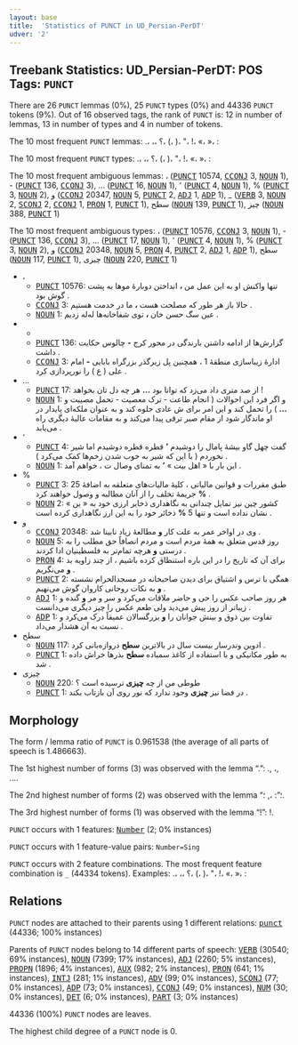 ```yaml
---
layout: base
title:  'Statistics of PUNCT in UD_Persian-PerDT'
udver: '2'
---
```


## Treebank Statistics: UD_Persian-PerDT: POS Tags: `PUNCT`

There are 26 `PUNCT` lemmas (0%), 25 `PUNCT` types (0%) and 44336 `PUNCT` tokens (9%).
Out of 16 observed tags, the rank of `PUNCT` is: 12 in number of lemmas, 13 in number of types and 4 in number of tokens.

The 10 most frequent `PUNCT` lemmas: .، ،، ؟، (، )، "، !، «، »، :

The 10 most frequent `PUNCT` types:  .، ،، ؟، (، )، "، !، «، »، :

The 10 most frequent ambiguous lemmas: ، (<tt><a href="fa_perdt-pos-PUNCT.html">PUNCT</a></tt> 10574, <tt><a href="fa_perdt-pos-CCONJ.html">CCONJ</a></tt> 3, <tt><a href="fa_perdt-pos-NOUN.html">NOUN</a></tt> 1), - (<tt><a href="fa_perdt-pos-PUNCT.html">PUNCT</a></tt> 136, <tt><a href="fa_perdt-pos-CCONJ.html">CCONJ</a></tt> 3), … (<tt><a href="fa_perdt-pos-PUNCT.html">PUNCT</a></tt> 16, <tt><a href="fa_perdt-pos-NOUN.html">NOUN</a></tt> 1), ٬ (<tt><a href="fa_perdt-pos-PUNCT.html">PUNCT</a></tt> 4, <tt><a href="fa_perdt-pos-NOUN.html">NOUN</a></tt> 1), % (<tt><a href="fa_perdt-pos-PUNCT.html">PUNCT</a></tt> 3, <tt><a href="fa_perdt-pos-NOUN.html">NOUN</a></tt> 2), و (<tt><a href="fa_perdt-pos-CCONJ.html">CCONJ</a></tt> 20347, <tt><a href="fa_perdt-pos-NOUN.html">NOUN</a></tt> 5, <tt><a href="fa_perdt-pos-PUNCT.html">PUNCT</a></tt> 2, <tt><a href="fa_perdt-pos-ADJ.html">ADJ</a></tt> 1, <tt><a href="fa_perdt-pos-ADP.html">ADP</a></tt> 1), _ (<tt><a href="fa_perdt-pos-VERB.html">VERB</a></tt> 3, <tt><a href="fa_perdt-pos-NOUN.html">NOUN</a></tt> 2, <tt><a href="fa_perdt-pos-SCONJ.html">SCONJ</a></tt> 2, <tt><a href="fa_perdt-pos-CCONJ.html">CCONJ</a></tt> 1, <tt><a href="fa_perdt-pos-PRON.html">PRON</a></tt> 1, <tt><a href="fa_perdt-pos-PUNCT.html">PUNCT</a></tt> 1), سطح (<tt><a href="fa_perdt-pos-NOUN.html">NOUN</a></tt> 139, <tt><a href="fa_perdt-pos-PUNCT.html">PUNCT</a></tt> 1), چیز (<tt><a href="fa_perdt-pos-NOUN.html">NOUN</a></tt> 388, <tt><a href="fa_perdt-pos-PUNCT.html">PUNCT</a></tt> 1)

The 10 most frequent ambiguous types:  ، (<tt><a href="fa_perdt-pos-PUNCT.html">PUNCT</a></tt> 10576, <tt><a href="fa_perdt-pos-CCONJ.html">CCONJ</a></tt> 3, <tt><a href="fa_perdt-pos-NOUN.html">NOUN</a></tt> 1), - (<tt><a href="fa_perdt-pos-PUNCT.html">PUNCT</a></tt> 136, <tt><a href="fa_perdt-pos-CCONJ.html">CCONJ</a></tt> 3), … (<tt><a href="fa_perdt-pos-PUNCT.html">PUNCT</a></tt> 17, <tt><a href="fa_perdt-pos-NOUN.html">NOUN</a></tt> 1), ٬ (<tt><a href="fa_perdt-pos-PUNCT.html">PUNCT</a></tt> 4, <tt><a href="fa_perdt-pos-NOUN.html">NOUN</a></tt> 1), % (<tt><a href="fa_perdt-pos-PUNCT.html">PUNCT</a></tt> 3, <tt><a href="fa_perdt-pos-NOUN.html">NOUN</a></tt> 2), و (<tt><a href="fa_perdt-pos-CCONJ.html">CCONJ</a></tt> 20348, <tt><a href="fa_perdt-pos-NOUN.html">NOUN</a></tt> 5, <tt><a href="fa_perdt-pos-PRON.html">PRON</a></tt> 4, <tt><a href="fa_perdt-pos-PUNCT.html">PUNCT</a></tt> 2, <tt><a href="fa_perdt-pos-ADJ.html">ADJ</a></tt> 1, <tt><a href="fa_perdt-pos-ADP.html">ADP</a></tt> 1), سطح (<tt><a href="fa_perdt-pos-NOUN.html">NOUN</a></tt> 117, <tt><a href="fa_perdt-pos-PUNCT.html">PUNCT</a></tt> 1), چیزی (<tt><a href="fa_perdt-pos-NOUN.html">NOUN</a></tt> 220, <tt><a href="fa_perdt-pos-PUNCT.html">PUNCT</a></tt> 1)


* ،
  * <tt><a href="fa_perdt-pos-PUNCT.html">PUNCT</a></tt> 10576: تنها واکنش او به این عمل من <b>،</b> انداختن دوبارهٔ موها به پشت گوش بود .
  * <tt><a href="fa_perdt-pos-CCONJ.html">CCONJ</a></tt> 3: حالا باز هر طور که مصلحت هست <b>،</b> ما در خدمت هستیم .
  * <tt><a href="fa_perdt-pos-NOUN.html">NOUN</a></tt> 1: عین سگ حسن خان <b>،</b> توی شفاخانه‌ها له‌له زدیم .
* -
  * <tt><a href="fa_perdt-pos-PUNCT.html">PUNCT</a></tt> 136: گزارش‌ها از ادامه داشتن بارندگی در محور کرج <b>-</b> چالوس حکایت داشت .
  * <tt><a href="fa_perdt-pos-CCONJ.html">CCONJ</a></tt> 3: ادارهٔ زیباسازی منطقهٔ 1 ، همچنین پل زیرگذر بزرگراه بابایی <b>-</b> امام علی ( ع ) را نورپردازی کرد .
* …
  * <tt><a href="fa_perdt-pos-PUNCT.html">PUNCT</a></tt> 17: از صد متری داد می‌زد که توانا بود <b>…</b> هر چه دل تان بخواهد !
  * <tt><a href="fa_perdt-pos-NOUN.html">NOUN</a></tt> 1: و اگر فرد این احوالات ( انجام طاعت - ترک معصیت - تحمل مصیبت و <b>…</b> ) را تحمل کند و این امر برای ش عادی جلوه کند و به عنوان ملکه‌ای پایدار در او ماندگار شود از مقام صبر ترقی پیدا می‌کند و به مقامات عالیهٔ دیگری راه می‌یابد .
* ٬
  * <tt><a href="fa_perdt-pos-PUNCT.html">PUNCT</a></tt> 4: گفت چهل گاو بیشهٔ پامال را دوشیدم <b>٬</b> قطره قطره دوشیدم اما شیر نخوردم ( با این که شیر به خوب شدن زخم‌ها کمک می‌کرد ) .
  * <tt><a href="fa_perdt-pos-NOUN.html">NOUN</a></tt> 1: این بار با « اهل بیت » <b>٬</b> به تمنای وصال ت ، خواهم آمد .
* %
  * <tt><a href="fa_perdt-pos-PUNCT.html">PUNCT</a></tt> 3: طبق مقررات و قوانین مالیاتی ، کلیهٔ مالیات‌های متعلقه به اضافهٔ 25 <b>%</b> جریمهٔ تخلف را از آنان مطالبه و وصول خواهند کرد .
  * <tt><a href="fa_perdt-pos-NOUN.html">NOUN</a></tt> 2: کشور چین نیز تمایل چندانی به نگاهداری ذخایر ارزی خود به « ین » نشان نداده است و تنها 5 <b>%</b> ذخائر خود را به این ارز نگاهداری کرده است .
* و
  * <tt><a href="fa_perdt-pos-CCONJ.html">CCONJ</a></tt> 20348: وی در اواخر عمر به علت کار <b>و</b> مطالعهٔ زیاد نابینا شد .
  * <tt><a href="fa_perdt-pos-NOUN.html">NOUN</a></tt> 5: روز قدس متعلق به همهٔ مردم است و مردم انصافاً حق مطلب را به درستی <b>و</b> هرچه تمام‌تر به فلسطینیان ادا کردند .
  * <tt><a href="fa_perdt-pos-PRON.html">PRON</a></tt> 4: برای آن که تاریخ را در این باره استنطاق کرده باشیم ، از چند زاویه بد <b>و</b> می‌نگریم .
  * <tt><a href="fa_perdt-pos-PUNCT.html">PUNCT</a></tt> 2: همگی با ترس و اشتیاق برای دیدن صاحبخانه در مسجدالحرام نشسته <b>و</b> به نکات روحانی کاروان گوش می‌نهیم .
  * <tt><a href="fa_perdt-pos-ADJ.html">ADJ</a></tt> 1: هر روز صاحب عکس را حی و حاضر ملاقات می‌کرد و سر و مر <b>و</b> گنده و زیباتر از روز پیش می‌دید ولی طعم عکس را چیز دیگری می‌دانست .
  * <tt><a href="fa_perdt-pos-ADP.html">ADP</a></tt> 1: تفاوت بین ذوق و بینش جوانان را <b>و</b> بزرگسالان عمیقاً درک می‌کرد و نسبت به آن هشدار می‌داد .
* سطح
  * <tt><a href="fa_perdt-pos-NOUN.html">NOUN</a></tt> 117: ادوین وندرسار بیست سال در بالاترین <b>سطح</b> دروازه‌بانی کرد .
  * <tt><a href="fa_perdt-pos-PUNCT.html">PUNCT</a></tt> 1: به طور مکانیکی و با استفاده از کاغذ سمباده <b>سطح</b> بذرها خراش داده شد .
* چیزی
  * <tt><a href="fa_perdt-pos-NOUN.html">NOUN</a></tt> 220: طوطی من از چه <b>چیزی</b> ترسیده است ؟
  * <tt><a href="fa_perdt-pos-PUNCT.html">PUNCT</a></tt> 1: در فضا نیز <b>چیزی</b> وجود ندارد که نور روی آن بازتاب بکند .

## Morphology

The form / lemma ratio of `PUNCT` is 0.961538 (the average of all parts of speech is 1.486663).

The 1st highest number of forms (3) was observed with the lemma “.”: ., ،, ….

The 2nd highest number of forms (2) was observed with the lemma “؛”: ،, ؛.

The 3rd highest number of forms (1) was observed with the lemma “!”: !.

`PUNCT` occurs with 1 features: <tt><a href="fa_perdt-feat-Number.html">Number</a></tt> (2; 0% instances)

`PUNCT` occurs with 1 feature-value pairs: `Number=Sing`

`PUNCT` occurs with 2 feature combinations.
The most frequent feature combination is `_` (44334 tokens).
Examples: .، ،، ؟، (، )، "، !، «، »، :


## Relations

`PUNCT` nodes are attached to their parents using 1 different relations: <tt><a href="fa_perdt-dep-punct.html">punct</a></tt> (44336; 100% instances)

Parents of `PUNCT` nodes belong to 14 different parts of speech: <tt><a href="fa_perdt-pos-VERB.html">VERB</a></tt> (30540; 69% instances), <tt><a href="fa_perdt-pos-NOUN.html">NOUN</a></tt> (7399; 17% instances), <tt><a href="fa_perdt-pos-ADJ.html">ADJ</a></tt> (2260; 5% instances), <tt><a href="fa_perdt-pos-PROPN.html">PROPN</a></tt> (1896; 4% instances), <tt><a href="fa_perdt-pos-AUX.html">AUX</a></tt> (982; 2% instances), <tt><a href="fa_perdt-pos-PRON.html">PRON</a></tt> (641; 1% instances), <tt><a href="fa_perdt-pos-INTJ.html">INTJ</a></tt> (281; 1% instances), <tt><a href="fa_perdt-pos-ADV.html">ADV</a></tt> (99; 0% instances), <tt><a href="fa_perdt-pos-SCONJ.html">SCONJ</a></tt> (77; 0% instances), <tt><a href="fa_perdt-pos-ADP.html">ADP</a></tt> (73; 0% instances), <tt><a href="fa_perdt-pos-CCONJ.html">CCONJ</a></tt> (49; 0% instances), <tt><a href="fa_perdt-pos-NUM.html">NUM</a></tt> (30; 0% instances), <tt><a href="fa_perdt-pos-DET.html">DET</a></tt> (6; 0% instances), <tt><a href="fa_perdt-pos-PART.html">PART</a></tt> (3; 0% instances)

44336 (100%) `PUNCT` nodes are leaves.

The highest child degree of a `PUNCT` node is 0.

